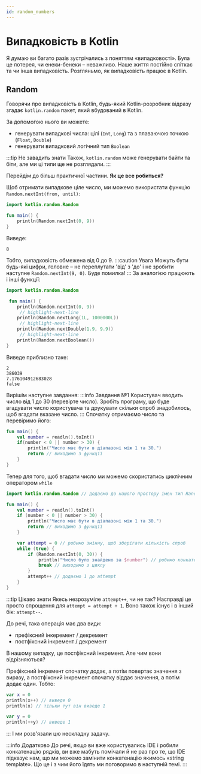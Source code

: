 ```yaml
---
id: random_numbers
---
```

# Випадковість в Kotlin
Я думаю ви багато разів зустрічались з поняттям «випадковості». 
Була це лотерея, чи енеки-бенеки – неважливо. 
Наше життя постійно спіткає та чи інша випадковість. Розгляньмо, як випадковість працює в Kotlin.

## Random
Говорячи про випадковість в Kotlin, будь-який Kotlin-розробник відразу згадає `kotlin.random`
пакет, який вбудований в Kotlin.

За допомогою нього ви можете:
- генерувати випадкові числа: цілі (`Int`, `Long`) та з плаваючою точкою (`Float`, `Double`)
- генерувати випадковий логічний тип `Boolean`

:::tip Не завадить знати
Також, `kotlin.random` може генерувати байти та біти, але ми ці типи ще не розглядали.
:::

Перейдім до більш практичної частини. **Як це все робиться?**

Щоб отримати випадкове ціле число, ми можемо використати функцію `Random.nextInt(from, until)`:
```kotlin title="Main.kt"
import kotlin.random.Random

fun main() {
    println(Random.nextInt(0, 9))
}
```
Виведе:
```text title="Console"
8
```
Тобто, випадковість обмежена від 0 до 9. 
:::caution Увага
Можуть бути будь-які цифри, головне – не переплутати
'від' з 'до' і не зробити наступне `Random.nextInt(9, 0)`. Буде помилка!
:::
За аналогією працюють і інші функції:
```kotlin title="Main.kt"
import kotlin.random.Random

 fun main() {
    println(Random.nextInt(0, 9))
     // highlight-next-line
    println(Random.nextLong(1L, 1000000L))
     // highlight-next-line
    println(Random.nextDouble(1.9, 9.9))
     // highlight-next-line
    println(Random.nextBoolean()) 
}
```
Виведе приблизно таке:
```text title="Console"
2
386039
7.176104912683028
false
```
Вирішім наступне завдання:
:::info Завдання №1
Користувач вводить число від 1 до 30 (перевірте число). Зробіть програму, що буде
вгадувати число користувача та друкувати скільки спроб знадобилось, щоб вгадати вказане число.
:::
Спочатку отримаємо число та перевіримо його:
```kotlin {2-6}
fun main() {
    val number = readln().toInt()
    if(number < 0 || number > 30) {
        println("Число має бути в діапазоні між 1 та 30.")
        return // виходимо з функції
    }
}
```
Тепер для того, щоб вгадати число ми можемо скористатись циклічним оператором `while`

```kotlin {1,10-16}
import kotlin.random.Random // додаємо до нашого простору імен тип Random

fun main() {
    val number = readln().toInt()
    if (number < 0 || number > 30) {
        println("Число має бути в діапазоні між 1 та 30.")
        return // виходимо з функції
    }

    var attempt = 0 // робимо змінну, щоб зберігати кількість спроб
    while (true) {
        if (Random.nextInt(0, 30)) {
            println("Число було знайдено за $number") // робимо конкатенацію
            break // виходимо з циклу
        }
        attempt++ // додаємо 1 до attempt
    }
}
```
:::tip Цікаво знати
Якесь незрозуміле `attempt++`, чи не так? Насправді це просто спрощення для
`attempt = attempt + 1`. Воно також існує і в інший бік: `attempt--`.

До речі, така операція має два види:
- префіксний інкеремент / декремент
- постфіксний інкремент / декремент

В нашому випадку, це постфіксний інкремент. Але чим вони відрізняються?

Префіксний інкремент спочатку додає, а потім повертає значення з виразу, а постфіксний
інкремент спочатку віддає значення, а потім додає один. Тобто:
```kotlin
var x = 0
println(x++) // виведе 0
println(x) // тільки тут він виведе 1

var y = 0
println(++y) // виведе 1
```
:::
І ми розв'язали цю нескладну задачу.

:::info Додатково
До речі, якщо ви вже користувались IDE і робили конкатенацію рядків, ви вже мабуть помічали
й не раз про те, що IDE підказує нам, що ми можемо замінити конкатенацію якимось «string template».
Що це і з чим його їдять ми поговоримо в наступній темі.
:::

[//]: # (## SecureRandom)

[//]: # (Ми поговорили про звичайний Random, тепер же поговоримо про більш безпечнішу випадковість.)

[//]: # (Чому звичайна випадковість не є безпечною? Щоб не вдаватись в математику, скажу просто –)

[//]: # (алгоритм отримання є «передбачуваним». Тобто, знаючи, як працює алгоритм, ви можете)

[//]: # (передбачити наступне число.)

[//]: # ()
[//]: # (І тут нам на допомогу приходить «безпечний» варіант випадковості.)

[//]: # (Чому ця випадковість є безпечною, а попередня ні? Все просто: SecureRandom )

[//]: # (використовує випадкові дані з операційної системи. Які саме? Наприклад, може брати)

[//]: # (дані поведінки користувача &#40;рух миші та ін.&#41;, які завжди є унікальними. )

[//]: # (Також SecureRandom використовує більш надійний алгоритм генерації випадкових чисел.)

[//]: # ()
[//]: # (:::tip Дізнатись більше)

[//]: # (Якщо зацікавлені в цій темі, можете прочитати )

[//]: # ([цю відповідь]&#40;https://stackoverflow.com/a/11052736/11849017&#41; на stackoverflow.)

[//]: # (:::)

[//]: # (За назвами функції не відрізняються, але за параметрами – так.)

[//]: # (Але, ми можемо зкористатись функцією `asKotlinRandom&#40;&#41;`, )

[//]: # (щоб мати такі ж самі функції, як і у попереднього Random.)

[//]: # ()
[//]: # (```kotlin title="Main.kt")

[//]: # (import java.security.SecureRandom // SecureRandom не є частиною Kotlin, але є на платформі Java.)

[//]: # (import kotlin.random.Random)

[//]: # (import kotlin.random.asKotlinRandom)

[//]: # ()
[//]: # (fun main&#40;&#41; {)

[//]: # (    val random: Random = SecureRandom&#40;&#41;.asKotlinRandom&#40;&#41;)

[//]: # (    println&#40;random.nextInt&#40;1, 9&#41;&#41;)

[//]: # (})

[//]: # (```)

[//]: # (:::info Інформація)

[//]: # (Як ви вже бачите, ми отримуємо SecureRandom за допомогою функції `SecureRandom&#40;&#41;`)

[//]: # (&#40;насправді, це не зовсім так, але поки так залишимо&#41;, яка повертає нам тип даних від імені якого)

[//]: # (ми вже можемо робити операції.)

[//]: # (:::)



